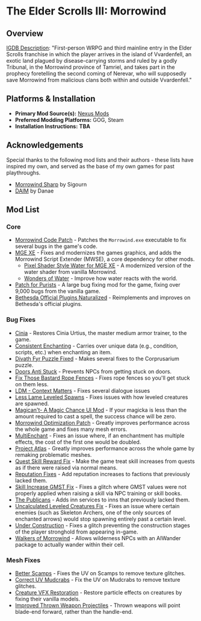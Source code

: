# The Elder Scrolls III: Morrowind

## Overview

[IGDB Description](https://www.igdb.com/games/the-elder-scrolls-iii-morrowind): "First-person WRPG and third mainline entry in the Elder Scrolls franchise in which the player arrives in the island of Vvardenfell, an exotic land plagued by disease-carrying storms and ruled by a godly Tribunal, in the Morrowind province of Tamriel, and takes part in the prophecy foretelling the second coming of Nerevar, who will supposedly save Morrowind from malicious clans both within and outside Vvardenfell."

## Platforms & Installation

- **Primary Mod Source(s):**  [Nexus Mods](https://www.nexusmods.com/morrowind)
- **Preferred Modding Platforms:** GOG, Steam
- **Installation Instructions:** **TBA**

## Acknowledgements

Special thanks to the following mod lists and their authors - these lists have inspired my own, and served as the base of my own games for past playthroughs.

- [Morrowind Sharp](https://sigourn.gitbook.io/morrowind-sharp) by Sigourn
- [DAIM](https://danaes-morrowind-modlist.gitbook.io/daim) by Danae

## Mod List

### Core

- [Morrowind Code Patch](https://www.nexusmods.com/morrowind/mods/19510/) - Patches the `Morrowind.exe` executable to fix several bugs in the game's code.
- [MGE XE](https://www.nexusmods.com/morrowind/mods/41102) - Fixes and modernizes the games graphics, and adds the Morrowind Script Extender (MWSE), a core dependency for other mods.
	- [Pixel Shader Style Water for MGE XE](https://www.nexusmods.com/morrowind/mods/50044) - A modernized version of the water shader from vanilla Morrowind.
	- [Wonders of Water](https://www.nexusmods.com/morrowind/mods/52815) - Improve how water reacts with the world.
- [Patch for Purists](https://www.nexusmods.com/morrowind/mods/45096) - A large bug fixing mod for the game, fixing over 9,000 bugs from the vanilla game.
- [Bethesda Official Plugins Naturalized](https://www.nexusmods.com/morrowind/mods/51107) - Reimplements and improves on Bethesda's official plugins.

### Bug Fixes

- [Cinia](https://www.nexusmods.com/morrowind/mods/47153) - Restores Cinia Urtius, the master medium armor trainer, to the game.
- [Consistent Enchanting](https://www.nexusmods.com/morrowind/mods/50029) - Carries over unique data (e.g., condition, scripts, etc.) when enchanting an item.
- [Divath Fyr Puzzle Fixed](https://www.nexusmods.com/morrowind/mods/45155) - Makes several fixes to the Corprusarium puzzle.
- [Doors Anti Stuck](https://www.nexusmods.com/morrowind/mods/50931) - Prevents NPCs from getting stuck on doors.
- [Fix Those Bastard Rope Fences](https://www.nexusmods.com/morrowind/mods/45741) - Fixes rope fences so you'll get stuck on them less.
- [LDM - Context Matters](https://www.nexusmods.com/morrowind/mods/48273) - Fixes several dialogue issues
- [Less Lame Leveled Spawns](https://www.nexusmods.com/morrowind/mods/51059) - Fixes issues with how leveled creatures are spawned.
- [Magican't- A Magic Chance UI Mod](https://www.nexusmods.com/morrowind/mods/50990) - If your magicka is less than the amount required to cast a spell, the success chance will be zero.
- [Morrowind Optimization Patch](https://www.nexusmods.com/morrowind/mods/45384) - Greatly improves performance across the whole game and fixes many mesh errors.
- [MultiEnchant](https://www.nexusmods.com/morrowind/mods/51022) - Fixes an issue where, if an enchantment has multiple effects, the cost of the first one would be doubled.
- [Project Atlas](https://www.nexusmods.com/morrowind/mods/45399) - Greatly improves performance across the whole game by remaking problematic meshes.
- [Quest Skill Reward Fix](https://www.nexusmods.com/morrowind/mods/48269) - Make the game treat skill increases from quests as if there were raised via normal means.
- [Reputation Fixes](https://www.nexusmods.com/morrowind/mods/51096) - Add reputation increases to factions that previously lacked them.
- [Skill Increase GMST Fix](https://www.nexusmods.com/morrowind/mods/48029) - Fixes a glitch where GMST values were not properly applied when raising a skill via NPC training or skill books.
- [The Publicans](https://www.nexusmods.com/morrowind/mods/45410) - Adds inn services to inns that previously lacked them.
- [Uncalculated Leveled Creatures Fix](https://www.nexusmods.com/morrowind/mods/51717) - Fixes an issue where certain enemies (such as Skeleton Archers, one of the only sources of enchanted arrows) would stop spawning entirely past a certain level.
- [Under Construction](https://www.nexusmods.com/morrowind/mods/50285) - Fixes a glitch preventing the construction stages of the player stronghold from appearing in-game.
- [Walkers of Morrowind](https://www.nexusmods.com/morrowind/mods/49889) - Allows wilderness NPCs with an AIWander package to actually wander within their cell.

### Mesh Fixes

- [Better Scamps](https://www.nexusmods.com/morrowind/mods/48008) - Fixes the UV on Scamps to remove texture glitches.
- [Correct UV Mudcrabs](https://www.nexusmods.com/morrowind/mods/42130) - Fix the UV on Mudcrabs to remove texture glitches.
- [Creature VFX Restoration](https://www.nexusmods.com/morrowind/mods/46194) - Restore particle effects on creatures by fixing their vanilla models.
- [Improved Thrown Weapon Projectiles](https://www.nexusmods.com/morrowind/mods/44763) - Thrown weapons will point blade-end forward, rather than the handle-end.